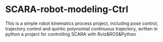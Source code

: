 # SCARA-robot-modeling-Ctrl
This is a simple robot kinematics process project, including pose control, trajectory control and quintic polynomial continuous trajectory, written in python
a project for controlling SCARA with Rviz&amp;ROS&amp;Python
